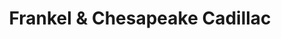 ---
title: "Frankel & Chesapeake Cadillac"
url: /cockeysville/frankel-und-chesapeake-cadillac/
shop: Autohaus
---